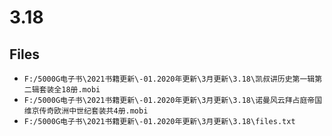 # 3.18

## Files

- `F:/5000G电子书\2021书籍更新\-01.2020年更新\3月更新\3.18\凯叔讲历史第一辑第二辑套装全18册.mobi`
- `F:/5000G电子书\2021书籍更新\-01.2020年更新\3月更新\3.18\诺曼风云拜占庭帝国维京传奇欧洲中世纪套装共4册.mobi`
- `F:/5000G电子书\2021书籍更新\-01.2020年更新\3月更新\3.18\files.txt`
